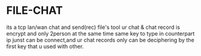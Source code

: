 # FILE-CHAT
its a tcp lan/wan chat and send(rec) file's tool
ur chat & chat record is encrypt and only 2person at the same time same key to type in counterpart ip junst can be connect,and ur chat records only can be deciphering by the first key that u used with other.
